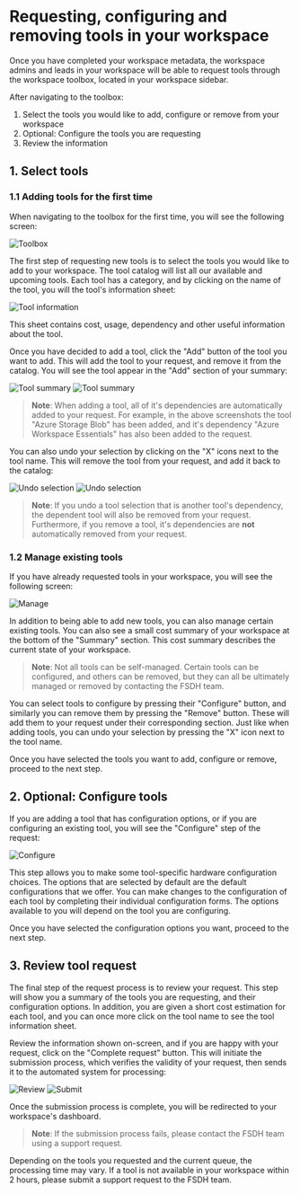 # Requesting, configuring and removing tools in your workspace

Once you have completed your workspace metadata, the workspace admins and leads in your workspace will be able to request tools through the workspace toolbox, located in your workspace sidebar.

After navigating to the toolbox:
1. Select the tools you would like to add, configure or remove from your workspace
2. Optional: Configure the tools you are requesting
3. Review the information

## 1. Select tools

### 1.1 Adding tools for the first time

When navigating to the toolbox for the first time, you will see the following screen:

![Toolbox](/api/docs/UserGuide/GettingStarted/toolbox-select.png)

The first step of requesting new tools is to select the tools you would like to add to your workspace.
The tool catalog will list all our available and upcoming tools. Each tool has a category, and by clicking on the name
of the tool, you will the tool's information sheet:

![Tool information](/api/docs/UserGuide/GettingStarted/toolbox-info-sheet.png)

This sheet contains cost, usage, dependency and other useful information about the tool.

Once you have decided to add a tool, click the "Add" button of the tool you want to add. This will add the tool to 
your request, and remove it from the catalog. You will see the tool appear in the "Add" section of your summary:

![Tool summary](/api/docs/UserGuide/GettingStarted/toolbox-add-tool-1.png)
![Tool summary](/api/docs/UserGuide/GettingStarted/toolbox-add-tool-2.png)

> __Note__: When adding a tool, all of it's dependencies are automatically added to your request. For example, in the above screenshots
> the tool "Azure Storage Blob" has been added, and it's dependency "Azure Workspace Essentials" has also been added to the request.

You can also undo your selection by clicking on the "X" icons next to the tool name. This will remove the tool from your
request, and add it back to the catalog:

![Undo selection](/api/docs/UserGuide/GettingStarted/toolbox-undo-1.png)
![Undo selection](/api/docs/UserGuide/GettingStarted/toolbox-select.png)

> __Note__: If you undo a tool selection that is another tool's dependency, the dependent tool will also be removed from your request.
> Furthermore, if you remove a tool, it's dependencies are __not__ automatically removed from your request.

### 1.2 Manage existing tools
If you have already requested tools in your workspace, you will see the following screen:

![Manage](/api/docs/UserGuide/GettingStarted/toolbox-manage-1.png)

In addition to being able to add new tools, you can also manage certain existing tools. You can also see a small cost summary
of your workspace at the bottom of the "Summary" section. This cost summary describes the current state of your workspace.

> __Note__: Not all tools can be self-managed. Certain tools can be configured, and others can be removed, but they can all be
> ultimately managed or removed by contacting the FSDH team.

You can select tools to configure by pressing their "Configure" button, and similarly you can remove them by pressing the "Remove" button.
These will add them to your request under their corresponding section. Just like when adding tools, you can undo your selection by pressing the "X" icon next to the tool name.

Once you have selected the tools you want to add, configure or remove, proceed to the next step.

## 2. Optional: Configure tools

If you are adding a tool that has configuration options, or if you are configuring an existing tool, you will see the "Configure" step of the request:

![Configure](/api/docs/UserGuide/GettingStarted/toolbox-configure.png)

This step allows you to make some tool-specific hardware configuration choices. The options that are selected by default are the default configurations
that we offer. You can make changes to the configuration of each tool by completing their individual configuration forms. The options available to you will depend on the tool you are configuring.

Once you have selected the configuration options you want, proceed to the next step.

## 3. Review tool request

The final step of the request process is to review your request. This step will show you a summary of the tools you are requesting, and their configuration options.
In addition, you are given a short cost estimation for each tool, and you can once more click on the tool name to see the tool information sheet.

Review the information shown on-screen, and if you are happy with your request, click on the "Complete request" button. 
This will initiate the submission process, which verifies the validity of your request, then sends it to the automated system for processing:

![Review](/api/docs/UserGuide/GettingStarted/toolbox-review.png)
![Submit](/api/docs/UserGuide/GettingStarted/toolbox-submit.png)

Once the submission process is complete, you will be redirected to your workspace's dashboard.

>__Note__: If the submission process fails, please contact the FSDH team using a support request.

Depending on the tools you requested and the current queue, the processing time may vary. If a tool is not available in your workspace within 2 hours, please submit a support request to the FSDH team.

